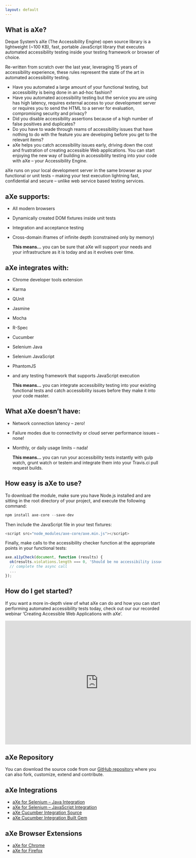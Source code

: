 ```yaml
---
layout: default
---
```

<!-- Manifesto, About Deque and Deque products -->

## What is aXe?
Deque System’s aXe (The Accessibility Engine) open source library is a lightweight (~100 KB), fast, portable JavaScript library that executes automated accessibility testing inside your testing framework or browser of choice.

Re-written from scratch over the last year, leveraging 15 years of accessibility experience, these rules represent the state of the art in automated accessibility testing.

  * Have you automated a large amount of your functional testing, but accessibility is being done in an ad-hoc fashion?
  * Have you automated accessibility testing but the service you are using has high latency, requires external access to your development server or requires you to send the HTML to a server for evaluation, compromising security and privacy?
  * Did you disable accessibility assertions because of a high number of false positives and duplicates?
  * Do you have to wade through reams of accessibility issues that have nothing to do with the feature you are developing before you get to the relevant items?
  * aXe helps you catch accessibility issues early, driving down the cost and frustration of creating accessible Web applications. You can start enjoying the new way of building in accessibility testing into your code with aXe  – your Accessibility Engine.

aXe runs on your local development server in the same browser as your functional or unit tests – making your test execution lightning fast, confidential and secure – unlike web service based testing services.

## aXe supports:
* All modern browsers
* Dynamically created DOM fixtures inside unit tests
* Integration and acceptance testing
* Cross-domain iframes of infinite depth (constrained only by memory)  

  **This means…** you can be sure that aXe will support your needs and your infrastructure as it is today and as it evolves over time.

## aXe integrates with:
* Chrome developer tools extension
* Karma
* QUnit
* Jasmine
* Mocha
* R-Spec
* Cucumber
* Selenium Java
* Selenium JavaScript
* PhantomJS
* and any testing framework that supports JavaScript execution  

  **This means…** you can integrate accessibility testing into your existing functional tests and catch accessibility issues before they make it into your code master.

## What aXe doesn’t have:
* Network connection latency – zero!
* Failure modes due to connectivity or cloud server performance issues – none!
* Monthly, or daily usage limits – nada!  

  **This means…** you can run your accessibility tests instantly with gulp watch, grunt watch or testem and integrate them into your Travis.ci pull request builds.

## How easy is aXe to use?
To download the module, make sure you have Node.js installed and are sitting in the root directory of your project, and execute the following command:

```javascript
npm install axe-core --save-dev
```

Then include the JavaScript file in your test fixtures:

```javascript
<script src="node_modules/axe-core/axe.min.js"></script>
```

Finally, make calls to the accessibility checker function at the appropriate points in your functional tests:

```javascript
axe.a11yCheck(document, function (results) {
  ok(results.violations.length === 0, 'Should be no accessibility issues');
  // complete the async call
  ...
});
```

## How do I get started?
If you want a more in-depth view of what aXe can do and how you can start performing automated accessibility tests today, check out our our recorded webinar ‘Creating Accessible Web Applications with aXe’.

<iframe width="600" height="400" src="https://www.youtube.com/embed/C1d278Inrl4" frameborder="0" allowfullscreen></iframe>

## aXe Repository
You can download the source code from our [GitHub repository](https://github.com/dequelabs/axe-core) where you can also fork, customize, extend and contribute.

## aXe Integrations
* [aXe for Selenium – Java Integration](https://github.com/dequelabs/axe-selenium-java)
* [aXe for Selenium – JavaScript Integration](https://github.com/dequelabs/axe-webdriverjs)
* [aXe Cucumber Integration Source](https://github.com/dequelabs/axe-matchers)
* [aXe Cucumber Integration Built Gem](https://rubygems.org/gems/axe-matchers/)

## aXe Browser Extensions
* [aXe for Chrome](https://chrome.google.com/webstore/detail/axe/lhdoppojpmngadmnindnejefpokejbdd)
* [aXe for Firefox](https://addons.mozilla.org/en-us/firefox/addon/axe-devtools/)